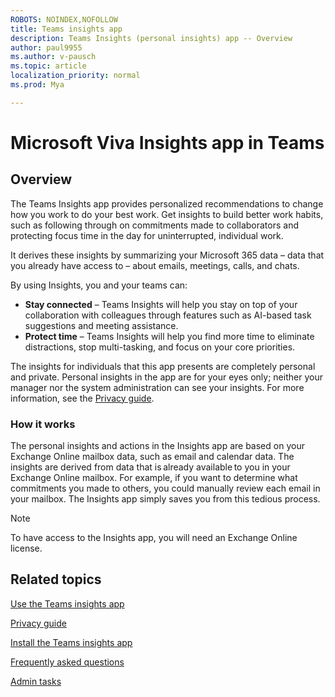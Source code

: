 ```yaml
---
ROBOTS: NOINDEX,NOFOLLOW
title: Teams insights app
description: Teams Insights (personal insights) app -- Overview 
author: paul9955
ms.author: v-pausch
ms.topic: article
localization_priority: normal 
ms.prod: Mya

---
```


# Microsoft Viva Insights app in Teams 

## Overview

The Teams Insights app provides personalized recommendations to change how you work to do your best work. Get insights to build better work habits, such as following through on commitments made to collaborators and protecting focus time in the day for uninterrupted, individual work.

It derives these insights by summarizing your Microsoft 365 data &ndash; data that you already have access to &ndash; about emails, meetings, calls, and chats. 

By using Insights, you and your teams can: 

 * **Stay connected** &ndash; Teams Insights will help you stay on top of your collaboration with colleagues through features such as AI-based task suggestions and meeting assistance. 
 * **Protect time** &ndash; Teams Insights will help you find more time to eliminate distractions, stop multi-tasking, and focus on your core priorities. 

The insights for individuals that this app presents are completely personal and private. Personal insights in the app are for your eyes only; neither your manager nor the system administration can see your insights. For more information, see the [Privacy guide](teams-app-privacy.md). 

### How it works 

The personal insights and actions in the Insights app are based on your Exchange Online mailbox data, such as email and calendar data. The insights are derived from data that is already available to you in your Exchange Online mailbox. For example, if you want to determine what commitments you made to others, you could manually review each email in your mailbox. The Insights app simply saves you from this tedious process. 

<!-- VERIFY THAT THE FOLLOWING NOTE STILL APPLIES -->

> [!Note] 
> To have access to the Insights app, you will need an Exchange Online license. 

## Related topics

[Use the Teams insights app](teams-app-use-insights.md)

[Privacy guide](teams-app-privacy.md)

[Install the Teams insights app](teams-app-install.md)

[Frequently asked questions](teams-app-faq.md)

[Admin tasks](teams-app-admin-tasks.md)